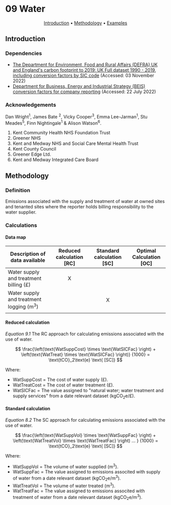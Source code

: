 # 09 Water

<p align="center">
  <a href="#introduction">Introduction</a> •
  <a href="#methodology">Methodology</a> •
  <a href="#examples">Examples</a>
</p>

## Introduction

### Dependencies

* [The Department for Environment, Food and Rural Affairs (DEFRA) UK and England's carbon footprint to 2019: UK Full dataset 1990 - 2019, including conversion factors by SIC code](https://www.gov.uk/government/statistics/uks-carbon-footprint) (Accessed: 03 November 2022)
* [Department for Business, Energy and Industrial Strategy (BEIS) conversion factors for company reporting](https://www.gov.uk/government/collections/government-conversion-factors-for-company-reporting) (Accessed: 22 July 2022)

### Acknowledgements

Dan Wright<sup>1</sup>, James Bate <sup>2</sup>, Vicky Cooper<sup>3</sup>, Emma Lee-Jarman<sup>1</sup>, Stu Meades<sup>5</sup>, Finn Nightingale<sup>1</sup> & Alison Watson<sup>6</sup>.

1. Kent Community Health NHS Foundation Trust
2. Greener NHS
3. Kent and Medway NHS and Social Care Mental Health Trust 
4. Kent County Council
5. Greener Edge Ltd.
6. Kent and Medway Integrated Care Board

## Methodology

### Definition

Emissions associated with the supply and treatment of water at owned sites and tenanted sites where the reporter holds billing responsibility to the water supplier.

### Calculations

#### Data map

| Description of data available  | Reduced calculation [RC]  | Standard calculation [SC] | Optimal Calculation [OC] |
| ------------------------------ |:---:| :---:| :---:|
| Water supply and treatment billing (£) | X |  |  |
| Water supply and treatment logging (m<sup>3</sup>) |  | X |  |
| |  |  |  |

#### Reduced calculation

*Equation 9.1* The RC approach for calculating emissions associated with the use of water.

$$
\frac{\left(\text{WatSuppCost} \times \text{WatSICFac} \right) + \left(\text{WatTreat} \times \text{WatSICFac} \right)}
{1000} = \text{tCO}_2\text{e} \text{ [SC]}
$$

Where:
* WatSuppCost = The cost of water supply (£).
* WatTreatCost = The cost of water treatment (£).
* WatSICFac = The value assigned to "natural water; water treatment and supply services" from a date relevant dataset (kgCO<sub>2</sub>e/£).

#### Standard calculation

*Equation 8.2* The SC approach for calculating emissions associated with the use of water.

$$
\frac{\left(\text{WatSuppVol} \times \text{WatSuppFac} \right) + \left(\text{WatTreatVol} \times \text{WatTreatFac} \right) ... }
{1000} = \text{tCO}_2\text{e} \text{ [SC]}
$$

Where:
* WatSuppVol = The volume of water supplied (m<sup>3</sup>).
* WatSuppFac = The value assigned to emissions associted with supply of water from a date relevant dataset (kgCO<sub>2</sub>e/m<sup>3</sup>).
* WatTreatVol = The volume of water treated (m<sup>3</sup>).
* WatTreatFac = The value assigned to emissions associted with treatment of water from a date relevant dataset (kgCO<sub>2</sub>e/m<sup>3</sup>).